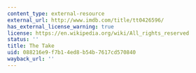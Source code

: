 ```yaml
---
content_type: external-resource
external_url: http://www.imdb.com/title/tt0426596/
has_external_license_warning: true
license: https://en.wikipedia.org/wiki/All_rights_reserved
status: ''
title: The Take
uid: 088216e9-f7b1-4ed8-b54b-7617cd570840
wayback_url: ''
---
```

